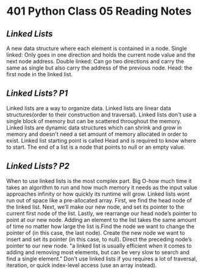 # 401 Python Class 05 Reading Notes

## <i>Linked Lists</i>
A new data structure where each element is contained in a node. Single linked: Only goes in one direction and  holds the current node value and the next node address. Double linked: Can go two directions and carry the same as single but also carry the address of the previous node. Head: the first node in the linked list.

## <i>Linked Lists? P1</i>
Linked lists are a way to organize data. Linked lists are linear data structures(order to their construction and traversal). Linked lists don't use a single block of memory but can be scattered throughout the memory. Linked lists are dynamic data structures which can shrink and grow in memory and doesn't need a set amount of memory allocated in order to exist. Linked list starting point is called Head and is required to know where to start. The end of a list is a node that points to null or an empty value. 

## <i>Linked Lists? P2</i>
When to use linked lists is the most complex part. Big O-how much time it takes an algorithm to run and how much memory it needs as the input value approaches infinity or how quickly its runtime will grow. Linked lists wont run out of space like a pre-allocated array.  First, we find the head node of the linked list. Next, we’ll make our new node, and set its pointer to the current first node of the list. Lastly, we rearrange our head node’s pointer to point at our new node. Adding an element to the list takes the same amount of time no matter how large the list is.Find the node we want to change the pointer of (in this case, the last node).
Create the new node we want to insert and set its pointer (in this case, to null). Direct the preceding node’s pointer to our new node. "a linked list is usually efficient when it comes to adding and removing most elements, but can be very slow to search and find a single element." Don't use linked lists if you requires a lot of traversal, iteration, or quick index-level access (use an array instead).